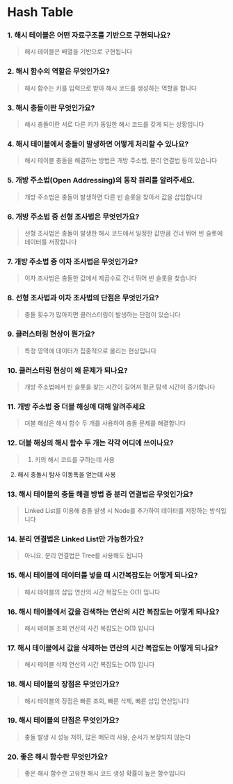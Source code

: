 # Hash Table

### 1. 해시 테이블은 어떤 자료구조를 기반으로 구현되나요?

> 해시 테이블은 배열을 기반으로 구현됩니다
> 

### 2. 해시 함수의 역할은 무엇인가요?

> 해시 함수는 키를 입력으로 받아 해시 코드를 생성하는 역할을 합니다
> 

### 3. 해시 충돌이란 무엇인가요?

> 해시 충돌이란 서로 다른 키가 동일한 해시 코드를 갖게 되는 상황입니다
> 

### 4. 해시 테이블에서 충돌이 발생하면 어떻게 처리할 수 있나요?

> 해시 테이블 충돌을 해결하는 방법은 개방 주소법, 분리 연결법 등이 있습니다
> 

### 5. 개방 주소법(Open Addressing)의 동작 원리를 알려주세요.

> 개방 주소법은 충돌이 발생하면 다른 빈 슬롯을 찾아서 값을 삽입합니다
> 

### 6. 개방 주소법 중 선형 조사법은 무엇인가요?

> 선형 조사법은 충돌이 발생한 해시 코드에서 일정한 값만큼 건너 뛰어 빈 슬롯에 데이터를 저장합니다
> 

### 7. 개방 주소법 중 이차 조사법은 무엇인가요?

> 이차 조사법은 충돌한 값에서 제곱수로 건너 뛰어 빈 슬롯을 찾습니다
> 

### 8. 선형 조사법과 이차 조사법의 단점은 무엇인가요?

> 충돌 횟수가 많아지면 클러스터링이 발생하는 단점이 있습니다
> 

### 9. 클러스터링 현상이 뭔가요?

> 특정 영역에 데이터가 집중적으로 몰리는 현상입니다
> 

### 10. 클러스터링 현상이 왜 문제가 되나요?

> 개방 주소법에서 빈 슬롯을 찾는 시간이 길어져 평균 탐색 시간이 증가합니다
> 

### 11. 개방 주소법 중 더블 해싱에 대해 알려주세요

> 뎌블 해싱은 해시 함수 두 개를 사용하여 충돌 문제를 해결합니다
> 

### 12. 더블 해싱의 해시 함수 두 개는 각각 어디에 쓰이나요?

> 1. 키의 해시 코드를 구하는데 사용
2. 해시 충돌시 탐사 이동폭을 얻는데 사용
> 

### 13. 해시 테이블의 충돌 해결 방법 중 분리 연결법은 무엇인가요?

> Linked List를 이용해 충돌 발생 시 Node를 추가하여 데이터를 저장하는 방식입니다
> 

### 14. 분리 연결법은 Linked List만 가능한가요?

> 아니요. 분리 연결법은 Tree를 사용해도 됩니다
> 

### 15. 해시 테이블에 데이터를 넣을 때 시간복잡도는 어떻게 되나요?

> 해시 테이블의 삽입 연산의 시간 복잡도는 O(1) 입니다
> 

### 16. 해시 테이블에서 값을 검색하는 연산의 시간 복잡도는 어떻게 되나요?

> 해시 테이블 조회 연산의 사긴 복잡도는 O(1) 입니다
> 

### 17. 해시 테이블에서 값을 삭제하는 연산의 시간 복잡도는 어떻게 되나요?

> 해시 테이블 삭제 연산의 시간 복잡도는 O(1) 입니다
> 

### 18. 해시 테이블의 장점은 무엇인가요?

> 해시 테이블의 장점은 빠른 조회, 빠른 삭제, 빠른 삽입 연산입니다
> 

### 19. 해시 테이블의 단점은 무엇인가요?

> 충돌 발생 시 성능 저하, 많은 메모리 사용, 순서가 보장되지 않는다
> 

### 20. 좋은 해시 함수란 무엇인가요?

> 좋은 해시 함수란 고유한 해시 코드 생성 확률이 높은 함수입니다
>